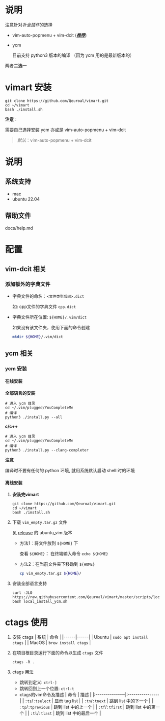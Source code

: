 # 说明

注意针对*补全插件*的选择

- vim-auto-popmenu + vim-dcit (***<u>推荐</u>***)

- ycm

   目前支持 python3 版本的编译 （因为 ycm 用的是最新版本的）

两者**二选一**



# vimart 安装

```shell
git clone https://github.com/Qeuroal/vimart.git
cd ~/vimart
bash ./install.sh
```

**注意**：

需要自己选择安装 ycm 亦或是 vim-auto-popmenu + vim-dcit

> *默认*：vim-auto-popmenu + vim-dcit



# 说明

## 系统支持

- mac
- ubuntu 22.04

## 帮助文件

docs/help.md

# 配置

## vim-dcit 相关

### 添加额外的字典文件

- 字典文件的命名：`<文件类型后缀>.dict`

   如: cpp文件的字典文件 `cpp.dict`

- 字典文件所在位置: `${HOME}/.vim/dict`

   如果没有该文件夹，使用下面的命令创建

   ```bash
   mkdir ${HOME}/.vim/dict
   ```



## ycm 相关

### ycm 安装

#### 在线安装

**全部语言的安装**

```shell
# 进入 ycm 目录
cd ~/.vim/plugged/YouCompleteMe
# 编译
python3 ./install.py --all
```



**c/c++**

```shell
# 进入 ycm 目录
cd ~/.vim/plugged/YouCompleteMe
# 编译
python3 ./install.py --clang-completer
```



**注意**

编译时不要有任何的 python 环境, 就用系统默认启动 shell 时的环境



#### 离线安装

1. **安装完vimart**

   ```shell
   git clone https://github.com/Qeuroal/vimart.git
   cd ~/vimart
   bash ./install.sh
   ```

2. 下载 `vim_empty.tar.gz` 文件

   见 [release](https://github.com/Qeuroal/vimart/releases) 的 ubuntu_vim 版本

   - 方法1：将文件放到 `${HOME}` 下

      查看 `${HOME}`： 在终端输入命令 `echo ${HOME}`

   - 方法2：在当前文件夹下移动到 `${HOME}`

      ```sh
      cp vim_empty.tar.gz ${HOME}/
      ```

3. 安装全部语言支持

   ```shell
   curl -JLO https://raw.githubusercontent.com/Qeuroal/vimart/master/scripts/local_install_ycm.sh
   bash local_install_ycm.sh
   ```


# ctags 使用
1. 安装 ctags
    | 系统 | 命令 |
    |------|------|
    | Ubuntu | `sudo apt install ctags` |
    | MacOS | `brew install ctags` |

2. 在项目根目录运行下面的命令以生成 `ctags` 文件
    ```shell
    ctags -R .
    ```

3. ctags 用法

    - 跳转到定义: `ctrl-]`
    - 跳转回到上一个位置: `ctrl-t`
    - ctags的vim命令及描述
        | 命令 | 描述 |
        |:---------------|:----------------|
        | `:ts`/`:tselect` | 显示 tag list |
        | `:tn`/`:tnext` | 跳到 list 中的下一个 |
        | `:tp`/`:tprevious` | 跳到 list 中的上一个 |
        | `:tf`/`:tfirst` | 跳到 list 中的第一个 |
        | `:tl`/`:tlast` | 跳到 list 中的最后一个 |




